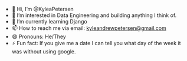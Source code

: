 - 👋 Hi, I’m @KyleaPetersen
- 👀 I’m interested in Data Engineering and building anything I think of.
- 🌱 I’m currently learning Django
- 📫 How to reach me via email: kyleandrewpetersen@gmail.com
- 😄 Pronouns: He/They
- ⚡ Fun fact: If you give me a date I can tell you what day of the week it was without using google.

<!---
KyleaPetersen/KyleaPetersen is a ✨ special ✨ repository because its `README.md` (this file) appears on your GitHub profile.
You can click the Preview link to take a look at your changes.
--->

